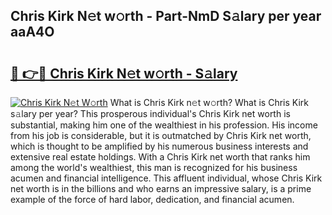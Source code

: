 ## Chris Kirk N𝚎t w𝚘rth - Part-NmD S𝚊lary per year aaA4O

# <h2><a href="http://gc3l5f.nevu.top/?p=Chris+Kirk">🔗 👉🔴 Chris Kirk N𝚎t w𝚘rth - S𝚊lary</a></h2>

[![Chris Kirk N𝚎t W𝚘rth](https://i.imgur.com/Oavwk0R.jpeg)](http://gc3l5f.nevu.top/?p=Chris+Kirk)
What is Chris Kirk n𝚎t w𝚘rth? What is Chris Kirk s𝚊lary per year?
This prosperous individual's Chris Kirk net worth is substantial, making him one of the wealthiest in his profession. His income from his job is considerable, but it is outmatched by Chris Kirk net worth, which is thought to be amplified by his numerous business interests and extensive real estate holdings. With a Chris Kirk net worth that ranks him among the world's wealthiest, this man is recognized for his business acumen and financial intelligence. This affluent individual, whose Chris Kirk net worth is in the billions and who earns an impressive salary, is a prime example of the force of hard labor, dedication, and financial acumen.
